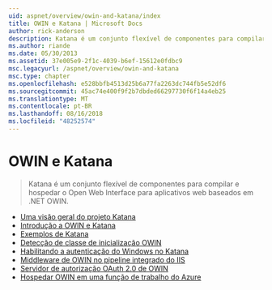 ```yaml
---
uid: aspnet/overview/owin-and-katana/index
title: OWIN e Katana | Microsoft Docs
author: rick-anderson
description: Katana é um conjunto flexível de componentes para compilar e hospedar o Open Web Interface para aplicativos web baseados em .NET OWIN.
ms.author: riande
ms.date: 05/30/2013
ms.assetid: 37e005e9-2f1c-4039-b6ef-15612e0fdbc9
msc.legacyurl: /aspnet/overview/owin-and-katana
msc.type: chapter
ms.openlocfilehash: e528bbfb4513d25b6a77fa2263dc744fb5e52df6
ms.sourcegitcommit: 45ac74e400f9f2b7dbded66297730f6f14a4eb25
ms.translationtype: MT
ms.contentlocale: pt-BR
ms.lasthandoff: 08/16/2018
ms.locfileid: "48252574"
---
```

<a name="owin-and-katana"></a>OWIN e Katana
====================
> Katana é um conjunto flexível de componentes para compilar e hospedar o Open Web Interface para aplicativos web baseados em .NET OWIN.


- [Uma visão geral do projeto Katana](an-overview-of-project-katana.md)
- [Introdução a OWIN e Katana](getting-started-with-owin-and-katana.md)
- [Exemplos de Katana](katana-samples.md)
- [Detecção de classe de inicialização OWIN](owin-startup-class-detection.md)
- [Habilitando a autenticação do Windows no Katana](enabling-windows-authentication-in-katana.md)
- [Middleware de OWIN no pipeline integrado do IIS](owin-middleware-in-the-iis-integrated-pipeline.md)
- [Servidor de autorização OAuth 2.0 de OWIN](owin-oauth-20-authorization-server.md)
- [Hospedar OWIN em uma função de trabalho do Azure](host-owin-in-an-azure-worker-role.md)
